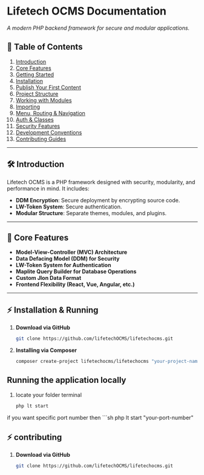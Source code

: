 # Lifetech OCMS Documentation  
_A modern PHP backend framework for secure and modular applications._

## 📖 Table of Contents  
1. [Introduction](#-introduction)  
2. [Core Features](#-core-features)  
3. [Getting Started](getting-started.md)  
4. [Installation](#-installation--running)  
5. [Publish Your First Content](#-publish-your-first-content)  
6. [Project Structure](project_structure.md)  
7. [Working with Modules](#-working-with-modules)  
8. [Importing](#-importing)  
9. [Menu, Routing & Navigation](navigation.md)  
10. [Auth & Classes](#-auth--classes)  
11. [Security Features](#security-features)  
12. [Development Conventions](#development-conventions)  
13. [Contributing Guides](contributing.md)  
---

## 🛠 Introduction  
Lifetech OCMS is a PHP framework designed with security, modularity, and performance in mind. It includes:  
- **DDM Encryption**: Secure deployment by encrypting source code.  
- **LW-Token System**: Secure authentication.  
- **Modular Structure**: Separate themes, modules, and plugins.  

---

## 🔹 Core Features  
- **Model-View-Controller (MVC) Architecture**  
- **Data Defacing Model (DDM) for Security**  
- **LW-Token System for Authentication**  
- **Maplite Query Builder for Database Operations**  
- **Custom Jlon Data Format**  
- **Frontend Flexibility (React, Vue, Angular, etc.)**  

---

## ⚡ Installation & Running 
1. **Download via GitHub**  
   ```sh
   git clone https://github.com/lifetechOCMS/lifetechocms.git
2. **Installing via Composer**  
   ```sh 
   composer create-project lifetechocms/lifetechocms "your-project-name"
## Running the application locally
1. locate your folder terminal
   ```sh
   php lt start
if you want specific port number then 
    ```sh
      php lt start "your-port-number"

## ⚡ contributing  
1. **Download via GitHub**  
   ```sh
   git clone https://github.com/lifetechOCMS/lifetechocms.git